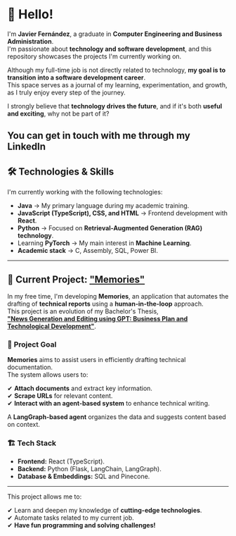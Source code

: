# 👋 Hello!  

I'm **Javier Fernández**, a graduate in **Computer Engineering and Business Administration**.  
I'm passionate about **technology and software development**, and this repository showcases the projects I'm currently working on.  

Although my full-time job is not directly related to technology, **my goal is to transition into a software development career**.  
This space serves as a journal of my learning, experimentation, and growth, as I truly enjoy every step of the journey.  

I strongly believe that **technology drives the future**, and if it's both **useful and exciting**, why not be part of it?

You can get in touch with me through my LinkedIn
---

## 🛠️ Technologies & Skills  

I'm currently working with the following technologies:  

- **Java** → My primary language during my academic training.  
- **JavaScript (TypeScript), CSS, and HTML** → Frontend development with **React**.  
- **Python** → Focused on **Retrieval-Augmented Generation (RAG) technology**.  
- Learning **PyTorch** → My main interest in **Machine Learning**.  
- **Academic stack** → C, Assembly, SQL, Power BI.  

---

## 🚀 Current Project: **["Memories"](https://github.com/yaxfer1/Memories)**

In my free time, I'm developing **Memories**, an application that automates the drafting of **technical reports** using a **human-in-the-loop** approach.  
This project is an evolution of my Bachelor's Thesis,  
**["News Generation and Editing using GPT: Business Plan and Technological Development"](https://github.com/yaxfer1/TenNews)**.  

### 🎯 **Project Goal**  
**Memories** aims to assist users in efficiently drafting technical documentation.  
The system allows users to:  

✔ **Attach documents** and extract key information.  
✔ **Scrape URLs** for relevant content.  
✔ **Interact with an agent-based system** to enhance technical writing.  

A **LangGraph-based agent** organizes the data and suggests content based on context.  

### 🏗️ **Tech Stack**  
- **Frontend:** React (TypeScript).  
- **Backend:** Python (Flask, LangChain, LangGraph).  
- **Database & Embeddings:** SQL and Pinecone.  

---

This project allows me to:  

✔ Learn and deepen my knowledge of **cutting-edge technologies**.  
✔ Automate tasks related to my current job.  
✔ **Have fun programming and solving challenges!** 
